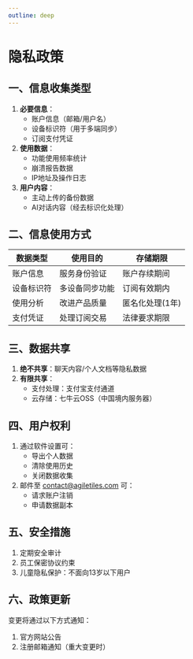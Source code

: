 ```yaml
---
outline: deep
---
```


# 隐私政策

## 一、信息收集类型
1. **必要信息**：
    - 账户信息（邮箱/用户名）
    - 设备标识符（用于多端同步）
    - 订阅支付凭证
2. **使用数据**：
    - 功能使用频率统计
    - 崩溃报告数据
    - IP地址及操作日志
3. **用户内容**：
    - 主动上传的备份数据
    - AI对话内容（经去标识化处理）

## 二、信息使用方式
| 数据类型       | 使用目的                     | 存储期限      |
|----------------|------------------------------|---------------|
| 账户信息       | 服务身份验证                 | 账户存续期间  |
| 设备标识符     | 多设备同步功能               | 订阅有效期内  |
| 使用分析       | 改进产品质量                 | 匿名化处理(1年)|
| 支付凭证       | 处理订阅交易                 | 法律要求期限  |

## 三、数据共享
1. **绝不共享**：聊天内容/个人文档等隐私数据
2. **有限共享**：
    - 支付处理：支付宝支付通道
    - 云存储：七牛云OSS（中国境内服务器）

## 四、用户权利
1. 通过软件设置可：
    - 导出个人数据
    - 清除使用历史
    - 关闭数据收集
2. 邮件至 contact@agiletiles.com 可：
    - 请求账户注销
    - 申请数据副本

## 五、安全措施
1. 定期安全审计
2. 员工保密协议约束
3. 儿童隐私保护：不面向13岁以下用户

## 六、政策更新
变更将通过以下方式通知：
1. 官方网站公告
2. 注册邮箱通知（重大变更时）